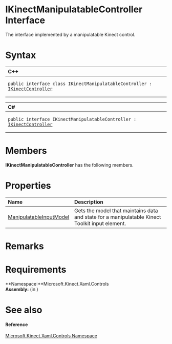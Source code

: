 IKinectManipulatableController Interface  
========================================  

The interface implemented by a manipulatable Kinect control. <span id="syntaxSection"></span>

Syntax  
======  

<table>
<colgroup>
<col width="100%" />
</colgroup>
<thead>
<tr class="header">
<th align="left">C++</th>
</tr>
</thead>
<tbody>
<tr class="odd">
<td align="left"><pre><code>public interface class IKinectManipulatableController : <a href="IKinectController.md">IKinectController</a></code></pre></td>
</tr>
</tbody>
</table>

<table>
<colgroup>
<col width="100%" />
</colgroup>
<thead>
<tr class="header">
<th align="left">C#</th>
</tr>
</thead>
<tbody>
<tr class="odd">
<td align="left"><pre><code>public interface IKinectManipulatableController : <a href="IKinectController.md">IKinectController</a></code></pre></td>
</tr>
</tbody>
</table>

<span id="classMembersSection"></span>

Members  
=======  

**IKinectManipulatableController** has the following members.  

<span id="publicpropertiesSection"></span>

Properties  
==========  

<table>
<colgroup>
<col width="30%" />
<col width="60%" />
</colgroup>
<thead>
<tr class="header">
<th align="left">Name</th>
<th align="left">Description</th>
</tr>
</thead>
<tbody>
<tr class="odd">
<td align="left"><a href="IKinectManipulatableCont/Properties/ManipulatableInputModel.md">ManipulatableInputModel</a></td>
<td align="left">Gets the model that maintains data and state for a manipulatable Kinect Toolkit input element.</td>
</tr>
</tbody>
</table>

<span id="remarks"></span>

Remarks  
=======  

<span id="requirements"></span>

Requirements  
============  

**Namespace:**Microsoft.Kinect.Xaml.Controls  
**Assembly:** (in )  

<span id="ID4E5"></span>

See also  
========  

<span id="ID4EAB"></span>
#### Reference  

[Microsoft.Kinect.Xaml.Controls Namespace](../Kinect.Xaml.Controls.md)  



<!--Please do not edit the data in the comment block below.-->
<!--
TOCTitle : IKinectManipulatableController Interface
RLTitle : IKinectManipulatableController Interface
KeywordK : IKinectManipulatableController interface, about
HelpPriority : 2
TopicType : apiref
KeywordF : Microsoft.Kinect.Xaml.Controls.IKinectManipulatableController
KeywordF : IKinectManipulatableController
KeywordF : Microsoft.Kinect.Xaml.Controls.IKinectManipulatableController
KeywordA : T:Microsoft.Kinect.Xaml.Controls.IKinectManipulatableController
AssetID : T:Microsoft.Kinect.Xaml.Controls.IKinectManipulatableController
Locale : en-us
CommunityContent : 1
APIType : Managed
APILocation : 
APIName : Microsoft.Kinect.Xaml.Controls.IKinectManipulatableController
TargetOS : Windows
TopicType : kbSyntax
DevLang : VB
DevLang : CSharp
DevLang : JavaScript
DevLang : C++
DocSet : K4Wv2
ProjType : K4Wv2Proj
Technology : Kinect for Windows
Product : Kinect for Windows SDK v2
productversion : 20
-->
